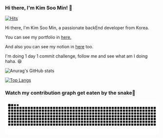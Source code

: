 ### Hi there, I'm Kim Soo Min! 👋

[![Hits](https://hits.seeyoufarm.com/api/count/incr/badge.svg?url=https%3A%2F%2Fgithub.com%2Findeeeah&count_bg=%2379C83D&title_bg=%23555555&icon=&icon_color=%23E7E7E7&title=hits&edge_flat=false)](https://hits.seeyoufarm.com)

Hi there, I'm Kim Soo Min, a passionate backEnd developer from Korea.

You can see my portfolio in [here.](https://indeeeah.github.io/KimSooMin.github.io/)

And also you can see my notion in [here](https://indeeah.notion.site/98aa743cc49f4f3dbf61ef75dec7ec53) too.

I'm doing 1 day 1 commit challenge, follow me and see what am I doing haha. 😆

![Anurag's GitHub stats](https://github-readme-stats.vercel.app/api?username=indeeeah&theme=blue-green&show_icons=true)

[![Top Langs](https://github-readme-stats.vercel.app/api/top-langs/?username=indeeeah&layout=compact&theme=blue-green)](https://github.com/indeeeah/github-readme-stats)

### Watch my contribution graph get eaten by the snake🐍
![snake svg](https://github.com/indeeeah/indeeeah/blob/output/github-contribution-grid-snake.svg)

<!--
**indeeeah/indeeeah** is a ✨ _special_ ✨ repository because its `README.md` (this file) appears on your GitHub profile.

Here are some ideas to get you started:

- 🔭 I’m currently working on ...
- 🌱 I’m currently learning ...
- 👯 I’m looking to collaborate on ...
- 🤔 I’m looking for help with ...
- 💬 Ask me about ...
- 📫 How to reach me: ...
- 😄 Pronouns: ...
- ⚡ Fun fact: ...
-->
